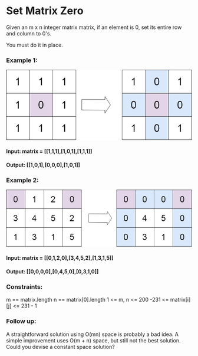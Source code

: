 # Set Matrix Zero

Given an m x n integer matrix matrix, if an element is 0, set its entire row and column to 0's.

You must do it in place.



### Example 1:

![img.png](img.png)

#### Input: matrix = [[1,1,1],[1,0,1],[1,1,1]]
#### Output: [[1,0,1],[0,0,0],[1,0,1]]

### Example 2:

![img_1.png](img_1.png)

#### Input: matrix = [[0,1,2,0],[3,4,5,2],[1,3,1,5]]
#### Output: [[0,0,0,0],[0,4,5,0],[0,3,1,0]]


### Constraints:

m == matrix.length
n == matrix[0].length
1 <= m, n <= 200
-231 <= matrix[i][j] <= 231 - 1


### Follow up:

A straightforward solution using O(mn) space is probably a bad idea.
A simple improvement uses O(m + n) space, but still not the best solution.
Could you devise a constant space solution?
